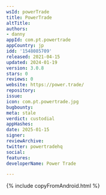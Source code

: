 ```yaml
---
wsId: powerTrade
title: PowerTrade
altTitle: 
authors:
- danny
appId: com.pt.powertrade
appCountry: jp
idd: '1548085709'
released: 2021-04-15
updated: 2024-01-19
version: 3.0.8
stars: 0
reviews: 0
website: https://power.trade/
repository: 
issue: 
icon: com.pt.powertrade.jpg
bugbounty: 
meta: stale
verdict: custodial
appHashes: 
date: 2025-01-15
signer: 
reviewArchive: 
twitter: powertradehq
social: 
features: 
developerName: Power Trade

---
```


{% include copyFromAndroid.html %}
